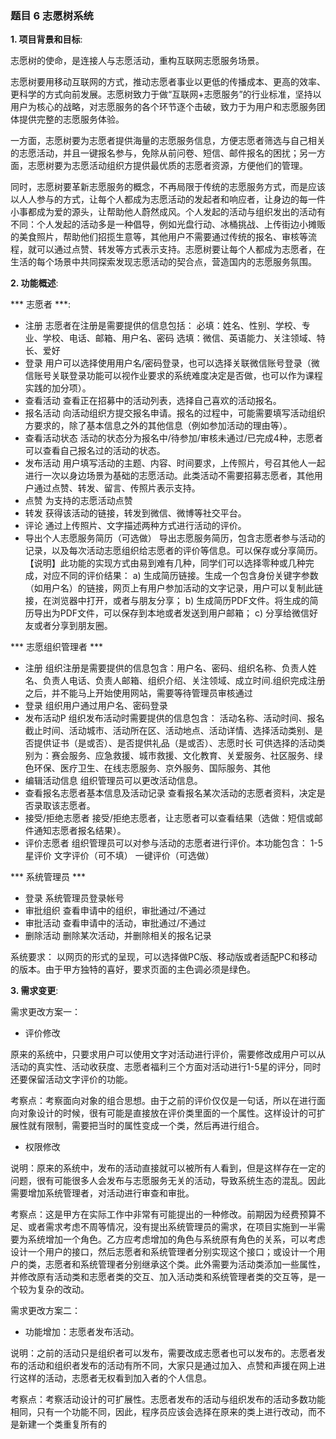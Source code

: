 ### 题目 6 志愿树系统
**1. 项目背景和目标**:

志愿树的使命，是连接人与志愿活动，重构互联网志愿服务场景。

志愿树要用移动互联网的方式，推动志愿者事业以更低的传播成本、更高的效率、更科学的方式向前发展。志愿树致力于做“互联网+志愿服务”的行业标准，坚持以用户为核心的战略，对志愿服务的各个环节逐个击破，致力于为用户和志愿服务团体提供完整的志愿服务体验。

一方面，志愿树要为志愿者提供海量的志愿服务信息，方便志愿者筛选与自己相关的志愿活动，并且一键报名参与，免除从前问卷、短信、邮件报名的困扰；另一方面，志愿树要为志愿活动组织方提供最优质的志愿者资源，方便他们的管理。

同时，志愿树要革新志愿服务的概念，不再局限于传统的志愿服务方式，而是应该以人人参与的方式，让每个人都成为志愿活动的发起者和响应者，让身边的每一件小事都成为爱的源头，让帮助他人蔚然成风。个人发起的活动与组织发出的活动有不同：个人发起的活动多是一种倡导，例如光盘行动、冰桶挑战、上传街边小摊贩的美食照片，帮助他们招揽生意等，其他用户不需要通过传统的报名、审核等流程，就可以通过点赞、转发等方式表示支持。志愿树要让每个人都成为志愿者，在生活的每个场景中共同探索发现志愿活动的契合点，营造国内的志愿服务氛围。

**2. 功能概述**:

*** 志愿者 ***:

- 注册
志愿者在注册是需要提供的信息包括：
必填：姓名、性别、学校、专业、学校、电话、邮箱、用户名、密码
选填：微信、英语能力、关注领域、特长、爱好
- 登录
用户可以选择使用用户名/密码登录，也可以选择关联微信账号登录（微信账号关联登录功能可以视作业要求的系统难度决定是否做，也可以作为课程实践的加分项）。
- 查看活动
查看正在招募中的活动列表，选择自己喜欢的活动报名。
- 报名活动
向活动组织方提交报名申请。报名的过程中，可能需要填写活动组织方要求的，除了基本信息之外的其他信息（例如参加活动的理由等）。
- 查看活动状态
活动的状态分为报名中/待参加/审核未通过/已完成4种，志愿者可以查看自己报名过的活动的状态。
- 发布活动
用户填写活动的主题、内容、时间要求，上传照片，号召其他人一起进行一次以身边场景为基础的志愿活动。此类活动不需要招募志愿者，其他用户通过点赞、转发、留言、传照片表示支持。
- 点赞
为支持的志愿活动点赞
- 转发
获得该活动的链接，转发到微信、微博等社交平台。
- 评论
通过上传照片、文字描述两种方式进行活动的评价。
- 导出个人志愿服务简历（可选做）
导出志愿服务简历，包含志愿者参与活动的记录，以及每次活动志愿组织给志愿者的评价等信息。可以保存或分享简历。
【说明】此功能的实现方式由易到难有几种，同学们可以选择零种或几种完成，对应不同的评价结果：
a) 生成简历链接。生成一个包含身份关键字参数（如用户名）的链接，网页上有用户参加活动的文字记录，用户可以复制此链接，在浏览器中打开，或者与朋友分享；
b) 生成简历PDF文件。将生成的简历导出为PDF文件，可以保存到本地或者发送到用户邮箱；
c) 分享给微信好友或者分享到朋友圈。

*** 志愿组织管理者 ***

- 注册
组织注册是需要提供的信息包含：用户名、密码、组织名称、负责人姓名、负责人电话、负责人邮箱、组织介绍、关注领域、成立时间.组织完成注册之后，并不能马上开始使用网站，需要等待管理员审核通过
- 登录
组织用户通过用户名、密码登录
- 发布活动P
组织发布活动时需要提供的信息包含：
活动名称、活动时间、报名截止时间、活动城市、活动所在区、活动地点、活动详情、选择活动类别、是否提供证书（是或否）、是否提供礼品（是或否）、志愿时长
可供选择的活动类别为：赛会服务、应急救援、城市救援、文化教育、关爱服务、社区服务、绿色环保、医疗卫生、在线志愿服务、京外服务、国际服务、其他
- 编辑活动信息
组织管理员可以更改活动信息。
- 查看报名志愿者基本信息及活动记录
查看报名某次活动的志愿者资料，决定是否录取该志愿者。
- 接受/拒绝志愿者
接受/拒绝志愿者，让志愿者可以查看结果（选做：短信或邮件通知志愿者报名结果）。
- 评价志愿者
组织管理员可以对参与活动的志愿者进行评价。本功能包含：
1-5星评价
文字评价（可不填）
一键评价（可选做）

*** 系统管理员 ***

- 登录
系统管理员登录帐号
- 审批组织
查看申请中的组织，审批通过/不通过
- 审批活动
查看申请中的活动，审批通过/不通过
- 删除活动
删除某次活动，并删除相关的报名记录

系统要求：
以网页的形式的呈现，可以选择做PC版、移动版或者适配PC和移动的版本。由于甲方独特的喜好，要求页面的主色调必须是绿色。

**3. 需求变更**:

需求更改方案一：
- 评价修改

原来的系统中，只要求用户可以使用文字对活动进行评价，需要修改成用户可以从活动的真实性、活动收获度、志愿者福利三个方面对活动进行1-5星的评分，同时还要保留活动文字评价的功能。

考察点：考察面向对象的组合思想。由于之前的评价仅仅是一句话，所以在进行面向对象设计的时候，很有可能是直接放在评价类里面的一个属性。这样设计的可扩展性就有限制，需要把当时的属性变成一个类，然后再进行组合。

- 权限修改

 说明：原来的系统中，发布的活动直接就可以被所有人看到，但是这样存在一定的问题，很有可能很多人会发布与志愿服务无关的活动，导致系统生态的混乱。因此需要增加系统管理者，对活动进行审查和审批。

 考察点：这是甲方在实际工作中非常有可能提出的一种修改。前期因为经费预算不足、或者需求考虑不周等情况，没有提出系统管理员的需求，在项目实施到一半需要为系统增加一个角色。乙方应考虑增加的角色与系统原有角色的关系，可以考虑设计一个用户的接口，然后志愿者和系统管理者分别实现这个接口；或设计一个用户的类，志愿者和系统管理者分别继承这个类。此外需要为活动类添加一些属性，并修改原有活动类和志愿者类的交互、加入活动类和系统管理者类的交互等，是一个较为复杂的改动。

需求更改方案二：
- 功能增加：志愿者发布活动。

 说明：之前的活动只是组织者可以发布，需要改成志愿者也可以发布的。志愿者发布的活动和组织者发布的活动有所不同，大家只是通过加入、点赞和声援在网上进行这样的活动，志愿者无权看到加入者的个人信息。

 考察点：考察活动设计的可扩展性。志愿者发布的活动与组织发布的活动多数功能相同，只有一个功能不同，因此，程序员应该会选择在原来的类上进行改动，而不是新建一个类重复所有的
